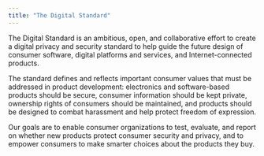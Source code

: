 ```yaml
---
title: "The Digital Standard"
---
```


The Digital Standard is an ambitious, open, and collaborative effort to create a digital privacy and security standard to help guide the future design of consumer software, digital platforms and services, and Internet-connected products.

The standard defines and reflects important consumer values that must be addressed in product development: electronics and software-based products should be secure, consumer information should be kept private, ownership rights of consumers should be maintained, and products should be designed to combat harassment and help protect freedom of expression.

Our goals are to enable consumer organizations to test, evaluate, and report on whether new products protect consumer security and privacy, and to empower consumers to make smarter choices about the products they buy.

